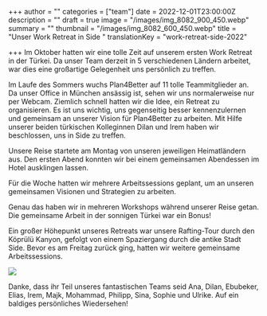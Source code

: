+++
author = ""
categories = ["team"]
date = 2022-12-01T23:00:00Z
description = ""
draft = true
image = "/images/img_8082_900_450.webp"
summary = ""
thumbnail = "/images/img_8082_600_450.webp"
title = "Unser Work Retreat in Side "
translationKey = "work-retreat-side-2022"

+++
Im Oktober hatten wir eine tolle Zeit auf unserem ersten Work Retreat in der Türkei. Da unser Team derzeit in 5 verschiedenen Ländern arbeitet, war dies eine großartige Gelegenheit uns persönlich zu treffen.

Im Laufe des Sommers wuchs Plan4Better auf 11 tolle Teammitglieder an. Da unser Office in München ansässig ist, sehen wir uns normalerweise nur per Webcam. Ziemlich schnell hatten wir die Idee, ein Retreat zu organisieren. Es ist uns wichtig, uns gegenseitig besser kennenzulernen und gemeinsam an unserer Vision für Plan4Better zu arbeiten. Mit Hilfe unserer beiden türkischen Kolleginnen Dilan und Irem haben wir beschlossen, uns in Side zu treffen.

Unsere Reise startete am Montag von unseren jeweiligen Heimatländern aus. Den ersten Abend konnten wir bei einem gemeinsamen Abendessen im Hotel ausklingen lassen.

Für die Woche hatten wir mehrere Arbeitssessions geplant, um an unseren gemeinsamen Visionen und Strategien zu arbeiten.

Genau das haben wir in mehreren Workshops während unserer Reise getan. Die gemeinsame Arbeit in der sonnigen Türkei war ein Bonus!

Ein großer Höhepunkt unseres Retreats war unsere Rafting-Tour durch den Köprülü Kanyon, gefolgt von einem Spaziergang durch die antike Stadt Side. Bevor es am Freitag zurück ging, hatten wir weitere gemeinsame Arbeitssessions.

![](/images/img_20221005_121815-1.webp)

Danke, dass ihr Teil unseres fantastischen Teams seid Ana, Dilan, Ebubeker, Elias, Irem, Majk, Mohammad, Philipp, Sina, Sophie und Ulrike. Auf ein baldiges persönliches Wiedersehen!